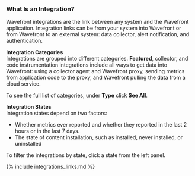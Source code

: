 ### What Is an Integration?

Wavefront integrations are the link between any system and the Wavefront application. Integration links can be from your system into Wavefront or from Wavefront to an external system: data collector, alert notification, and authentication.

**Integration Categories**<br/>
Integrations are grouped into different categories. **Featured**, collector, and code instrumentation integrations include all ways to get data into Wavefront: using a collector agent and Wavefront proxy, sending metrics from application code to the proxy, and Wavefront pulling the data from a cloud service. 

To see the full list of categories, under **Type** click **See All**.

**Integration States**<br/>
Integration states depend on two factors:

* Whether metrics ever reported and whether they reported in the last 2 hours or in the last 7 days.
* The state of content installation, such as installed, never installed, or uninstalled

To filter the integrations by state, click a state from the left panel.

{% include integrations_links.md %}

